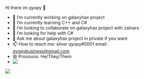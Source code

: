 Hi there im qyopy 👋
- 🔭 I’m currently working on galaxyhax project
- 🌱 I’m currently learning C++ and C#
- 👯 I’m looking to collaborate on galaxyhax project with zalnars
- 🤔 I’m looking for help with C#
- 💬 Ask me about galaxyhax project in private if you want
- 📫 How to reach me: silver qyopy#0001 email: qyopybusiness@gmail.com
- 😄 Pronouns: He/They/Them
- <img align="left" src="https://github-readme-stats.vercel.app/api?username=qyopy&count_private=true&line_height=21&show_icons=true&hide_border=true&theme=dracula"/>
<img align="left" src="https://github-readme-stats.vercel.app/api/top-langs/?username=qyopy&layout=compact&card_width=445&hide_border=true&theme=dracula"/>

<!--
**qyopy/qyopy** is a ✨ _special_ ✨ repository because its `README.md` (this file) appears on your GitHub profile.

